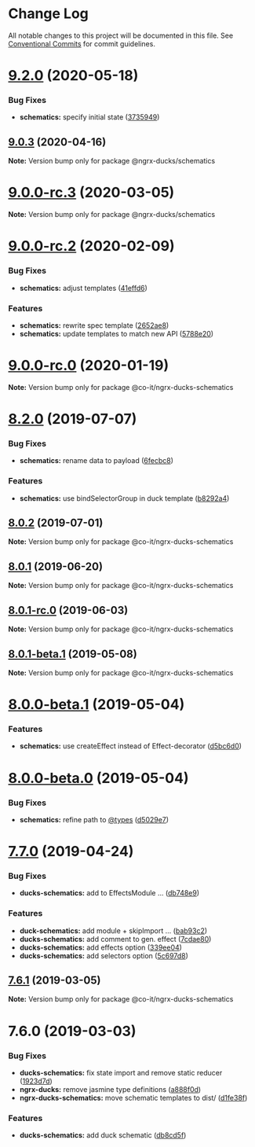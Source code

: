 # Change Log

All notable changes to this project will be documented in this file.
See [Conventional Commits](https://conventionalcommits.org) for commit guidelines.

# [9.2.0](https://github.com/co-IT/ngrx-ducks/compare/v9.1.0...v9.2.0) (2020-05-18)

### Bug Fixes

- **schematics:** specify initial state ([3735949](https://github.com/co-IT/ngrx-ducks/commit/37359494e44377a6c696d28d951b046f13c99f66))

## [9.0.3](https://github.com/co-IT/ngrx-ducks/compare/v9.0.2...v9.0.3) (2020-04-16)

**Note:** Version bump only for package @ngrx-ducks/schematics

# [9.0.0-rc.3](https://github.com/co-IT/ngrx-ducks/compare/v9.0.0-rc.2...v9.0.0-rc.3) (2020-03-05)

**Note:** Version bump only for package @ngrx-ducks/schematics

# [9.0.0-rc.2](https://github.com/co-IT/ngrx-ducks/compare/v9.0.0-rc.1...v9.0.0-rc.2) (2020-02-09)

### Bug Fixes

- **schematics:** adjust templates ([41effd6](https://github.com/co-IT/ngrx-ducks/commit/41effd6))

### Features

- **schematics:** rewrite spec template ([2652ae8](https://github.com/co-IT/ngrx-ducks/commit/2652ae8))
- **schematics:** update templates to match new API ([5788e20](https://github.com/co-IT/ngrx-ducks/commit/5788e20))

# [9.0.0-rc.0](https://github.com/co-IT/ngrx-ducks/compare/v8.4.0-alpha.1...v9.0.0-rc.0) (2020-01-19)

**Note:** Version bump only for package @co-it/ngrx-ducks-schematics

# [8.2.0](https://github.com/co-IT/ngrx-ducks/compare/v8.1.0...v8.2.0) (2019-07-07)

### Bug Fixes

- **schematics:** rename data to payload ([6fecbc8](https://github.com/co-IT/ngrx-ducks/commit/6fecbc8))

### Features

- **schematics:** use bindSelectorGroup in duck template ([b8292a4](https://github.com/co-IT/ngrx-ducks/commit/b8292a4))

## [8.0.2](https://github.com/co-IT/ngrx-ducks/compare/v8.0.1...v8.0.2) (2019-07-01)

**Note:** Version bump only for package @co-it/ngrx-ducks-schematics

## [8.0.1](https://github.com/co-IT/ngrx-ducks/compare/v8.0.1-rc.0...v8.0.1) (2019-06-20)

**Note:** Version bump only for package @co-it/ngrx-ducks-schematics

## [8.0.1-rc.0](https://github.com/co-IT/ngrx-ducks/compare/v8.0.1-beta.1...v8.0.1-rc.0) (2019-06-03)

**Note:** Version bump only for package @co-it/ngrx-ducks-schematics

## [8.0.1-beta.1](https://github.com/co-IT/ngrx-ducks/compare/v8.0.0-beta.1...v8.0.1-beta.1) (2019-05-08)

**Note:** Version bump only for package @co-it/ngrx-ducks-schematics

# [8.0.0-beta.1](https://github.com/co-IT/ngrx-ducks/compare/v8.0.0-beta.0...v8.0.0-beta.1) (2019-05-04)

### Features

- **schematics:** use createEffect instead of Effect-decorator ([d5bc6d0](https://github.com/co-IT/ngrx-ducks/commit/d5bc6d0))

# [8.0.0-beta.0](https://github.com/co-IT/ngrx-ducks/compare/v7.0.1-alpha.1...v8.0.0-beta.0) (2019-05-04)

### Bug Fixes

- **schematics:** refine path to [@types](https://github.com/types) ([d5029e7](https://github.com/co-IT/ngrx-ducks/commit/d5029e7))

# [7.7.0](https://github.com/co-IT/co-it/compare/@co-it/ngrx-ducks-schematics@7.6.1...@co-it/ngrx-ducks-schematics@7.7.0) (2019-04-24)

### Bug Fixes

- **ducks-schematics:** add to EffectsModule ... ([db748e9](https://github.com/co-IT/co-it/commit/db748e9))

### Features

- **duck-schematics:** add module + skipImport ... ([bab93c2](https://github.com/co-IT/co-it/commit/bab93c2))
- **ducks-schematics:** add comment to gen. effect ([7cdae80](https://github.com/co-IT/co-it/commit/7cdae80))
- **ducks-schematics:** add effects option ([339ee04](https://github.com/co-IT/co-it/commit/339ee04))
- **ducks-schematics:** add selectors option ([5c697d8](https://github.com/co-IT/co-it/commit/5c697d8))

## [7.6.1](https://github.com/co-IT/co-it/compare/@co-it/ngrx-ducks-schematics@7.6.0...@co-it/ngrx-ducks-schematics@7.6.1) (2019-03-05)

**Note:** Version bump only for package @co-it/ngrx-ducks-schematics

# 7.6.0 (2019-03-03)

### Bug Fixes

- **ducks-schematics:** fix state import and remove static reducer ([1923d7d](https://github.com/co-IT/co-it/commit/1923d7d))
- **ngrx-ducks:** remove jasmine type definitions ([a888f0d](https://github.com/co-IT/co-it/commit/a888f0d))
- **ngrx-ducks-schematics:** move schematic templates to dist/ ([d1fe38f](https://github.com/co-IT/co-it/commit/d1fe38f))

### Features

- **ducks-schematics:** add duck schematic ([db8cd5f](https://github.com/co-IT/co-it/commit/db8cd5f))
